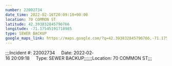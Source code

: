 ```yaml
---
number: 22002734
date_time: 2022-02-16T20:09:18+00:00
location: 70 COMMON ST
latitude: 42.393832845796766
longitude: -71.17545191718985
type: SEWER BACKUP
google_maps_link: https://maps.google.com/?q=42.393832845796766,-71.17545191718985
---
```


;;;Incident #: 22002734     Date: 2022‐02‐16 20:09:18     Type: SEWER BACKUP;;;;;;Location: 70 COMMON ST;;;
